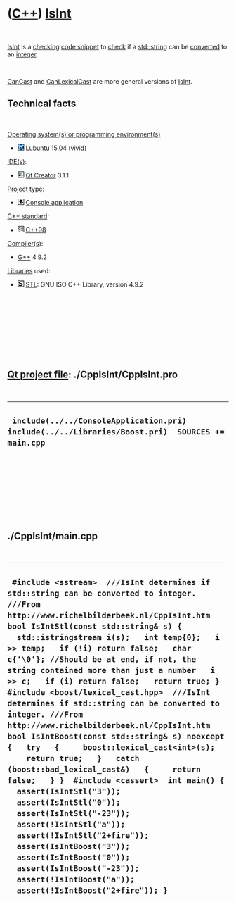 
 

 

 

 

 

([C++](Cpp.md)) [IsInt](CppIsInt.md)
======================================

 

[IsInt](CppIsInt.md) is a [checking](CppCheck.md) [code
snippet](CppCodeSnippets.md) to [check](CppCheck.md) if a
[std::string](CppStdString.md) can be [converted](CppConvert.md) to an
[integer](CppInt.md).

 

[CanCast](CppCanCast.md) and [CanLexicalCast](CppCanLexicalCast.md)
are more general versions of [IsInt](CppIsInt.md).

Technical facts
---------------

 

[Operating system(s) or programming environment(s)](CppOs.md)

-   ![Lubuntu](PicLubuntu.png) [Lubuntu](CppLubuntu.md) 15.04 (vivid)

[IDE(s)](CppIde.md):

-   ![Qt Creator](PicQtCreator.png) [Qt Creator](CppQtCreator.md) 3.1.1

[Project type](CppQtProjectType.md):

-   ![console](PicConsole.png) [Console
    application](CppConsoleApplication.md)

[C++ standard](CppStandard.md):

-   ![C++98](PicCpp98.png) [C++98](Cpp98.md)

[Compiler(s)](CppCompiler.md):

-   [G++](CppGpp.md) 4.9.2

[Libraries](CppLibrary.md) used:

-   ![STL](PicStl.png) [STL](CppStl.md): GNU ISO C++ Library, version
    4.9.2

 

 

 

 

 

[Qt project file](CppQtProjectFile.md): ./CppIsInt/CppIsInt.pro
----------------------------------------------------------------

 

  --------------------------------------------------------------------------------------------------
  ` include(../../ConsoleApplication.pri) include(../../Libraries/Boost.pri)  SOURCES += main.cpp`
  --------------------------------------------------------------------------------------------------

 

 

 

 

 

./CppIsInt/main.cpp
-------------------

 

  -------------------------------------------------------------------------------------------------------------------------------------------------------------------------------------------------------------------------------------------------------------------------------------------------------------------------------------------------------------------------------------------------------------------------------------------------------------------------------------------------------------------------------------------------------------------------------------------------------------------------------------------------------------------------------------------------------------------------------------------------------------------------------------------------------------------------------------------------------------------------------------------------------------------------------------------------------------------------------------------------------------------------------------------------------------------------------
  ` #include <sstream>  ///IsInt determines if std::string can be converted to integer. ///From http://www.richelbilderbeek.nl/CppIsInt.htm bool IsIntStl(const std::string& s) {   std::istringstream i(s);   int temp{0};   i >> temp;   if (!i) return false;   char c{'\0'}; //Should be at end, if not, the string contained more than just a number   i >> c;   if (i) return false;   return true; }  #include <boost/lexical_cast.hpp>  ///IsInt determines if std::string can be converted to integer. ///From http://www.richelbilderbeek.nl/CppIsInt.htm bool IsIntBoost(const std::string& s) noexcept {   try   {     boost::lexical_cast<int>(s);     return true;   }   catch (boost::bad_lexical_cast&)   {     return false;   } }  #include <cassert>  int main() {   assert(IsIntStl("3"));   assert(IsIntStl("0"));   assert(IsIntStl("-23"));   assert(!IsIntStl("a"));   assert(!IsIntStl("2+fire"));    assert(IsIntBoost("3"));   assert(IsIntBoost("0"));   assert(IsIntBoost("-23"));   assert(!IsIntBoost("a"));   assert(!IsIntBoost("2+fire")); }`
  -------------------------------------------------------------------------------------------------------------------------------------------------------------------------------------------------------------------------------------------------------------------------------------------------------------------------------------------------------------------------------------------------------------------------------------------------------------------------------------------------------------------------------------------------------------------------------------------------------------------------------------------------------------------------------------------------------------------------------------------------------------------------------------------------------------------------------------------------------------------------------------------------------------------------------------------------------------------------------------------------------------------------------------------------------------------------------

 

 

 

 

 

 

